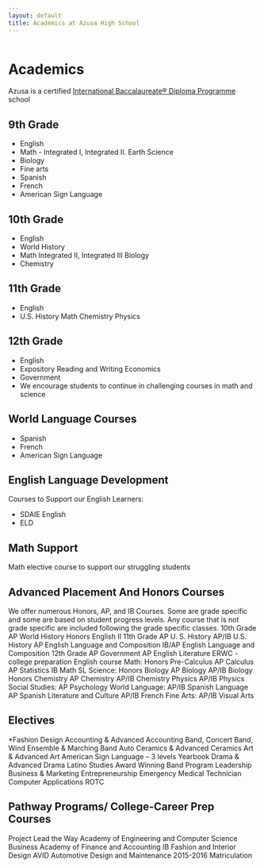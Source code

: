 ```yaml
---
layout: default
title: Academics at Azusa High School
---
```


<img src="/images/photos/academics.png" style="object-position: top;" alt="" />

# Academics

Azusa is a certified [International Baccalaureate® Diploma Programme](http://ibo.org/en/programmes/diploma-programme/) school

## 9th Grade

*   English
*   Math - Integrated I, Integrated II. Earth Science
*   Biology
*   Fine arts
*   Spanish
*   French
*   American Sign Language

## 10th Grade

*   English
*   World History
*   Math Integrated II, Integrated III Biology
*   Chemistry

## 11th Grade

*   English
*   U.S. History Math Chemistry Physics

## 12th Grade

*   English
*   Expository Reading and Writing Economics
*   Government
*   We encourage students to continue in challenging courses in math and science

## World Language Courses

*   Spanish
*   French
*   American Sign Language

## English Language Development

Courses to Support our English Learners:

*   SDAIE English
*   ELD

## Math Support

Math elective course to support our struggling students

## Advanced Placement And Honors Courses

We offer numerous Honors, AP, and IB Courses. Some are grade specific and some are based on student progress levels. Any course that is not grade specific are included following the grade specific classes. 10th Grade AP World History Honors English II 11th Grade AP U. S. History AP/IB U.S. History AP English Language and Composition IB/AP English Language and Composition 12th Grade AP Government AP English Literature ERWC - college preparation English course Math: Honors Pre-Calculus AP Calculus AP Statistics IB Math SL Science: Honors Biology AP Biology AP/IB Biology Honors Chemistry AP Chemistry AP/IB Chemistry Physics AP/IB Physics Social Studies: AP Psychology World Language: AP/IB Spanish Language AP Spanish Literature and Culture AP/IB French Fine Arts: AP/IB Visual Arts

## Electives

*Fashion Design Accounting & Advanced Accounting Band, Concert Band, Wind Ensemble & Marching Band Auto Ceramics & Advanced Ceramics Art & Advanced Art American Sign Language – 3 levels Yearbook Drama & Advanced Drama Latino Studies Award Winning Band Program Leadership Business & Marketing Entrepreneurship Emergency Medical Technician Computer Applications ROTC

## Pathway Programs/ College-Career Prep Courses

Project Lead the Way Academy of Engineering and Computer Science Business Academy of Finance and Accounting IB Fashion and Interior Design AVID Automotive Design and Maintenance 2015-2016 Matriculation
